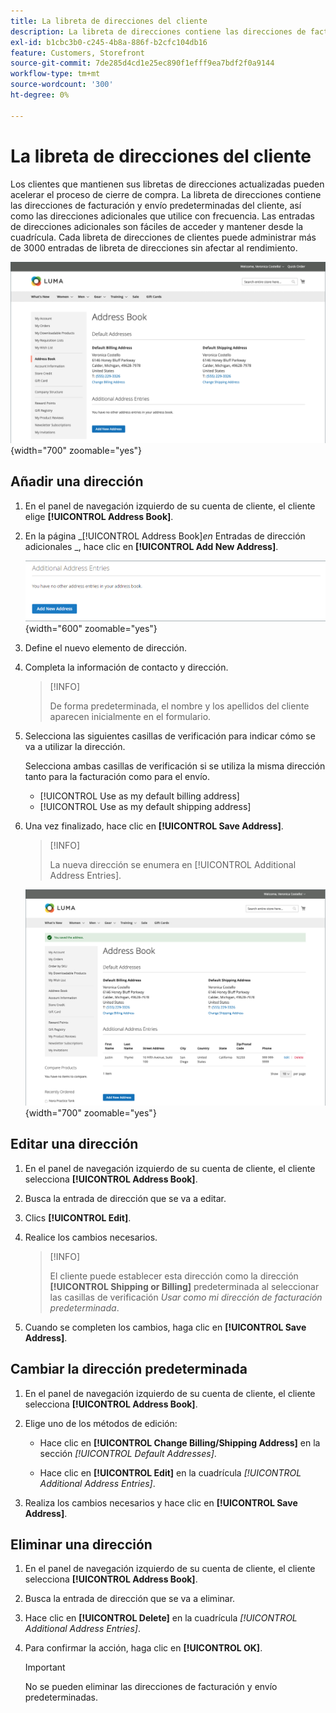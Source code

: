 ```yaml
---
title: La libreta de direcciones del cliente
description: La libreta de direcciones contiene las direcciones de facturación y envío predeterminadas del cliente, así como las direcciones adicionales que utilice con frecuencia.
exl-id: b1cbc3b0-c245-4b8a-886f-b2cfc104db16
feature: Customers, Storefront
source-git-commit: 7de285d4cd1e25ec890f1efff9ea7bdf2f0a9144
workflow-type: tm+mt
source-wordcount: '300'
ht-degree: 0%

---
```


# La libreta de direcciones del cliente

Los clientes que mantienen sus libretas de direcciones actualizadas pueden acelerar el proceso de cierre de compra. La libreta de direcciones contiene las direcciones de facturación y envío predeterminadas del cliente, así como las direcciones adicionales que utilice con frecuencia. Las entradas de direcciones adicionales son fáciles de acceder y mantener desde la cuadrícula. Cada libreta de direcciones de clientes puede administrar más de 3000 entradas de libreta de direcciones sin afectar al rendimiento.

![Libreta de direcciones](assets/customer-account-dashboard-address-book.png){width="700" zoomable="yes"}

## Añadir una dirección

1. En el panel de navegación izquierdo de su cuenta de cliente, el cliente elige **[!UICONTROL Address Book]**.

1. En la página _[!UICONTROL Address Book]_en_ Entradas de dirección adicionales _, hace clic en **[!UICONTROL Add New Address]**.

   ![Agregar nueva dirección](assets/add-new-address.png){width="600" zoomable="yes"}

1. Define el nuevo elemento de dirección.

1. Completa la información de contacto y dirección.

   >[!INFO]
   >
   >De forma predeterminada, el nombre y los apellidos del cliente aparecen inicialmente en el formulario.

1. Selecciona las siguientes casillas de verificación para indicar cómo se va a utilizar la dirección.

   Selecciona ambas casillas de verificación si se utiliza la misma dirección tanto para la facturación como para el envío.

   * [!UICONTROL Use as my default billing address]
   * [!UICONTROL Use as my default shipping address]

1. Una vez finalizado, hace clic en **[!UICONTROL Save Address]**.

   >[!INFO]
   >
   >La nueva dirección se enumera en [!UICONTROL Additional Address Entries].

   ![Entradas de dirección adicionales](assets/customer-account-dashboard-address-saved.png){width="700" zoomable="yes"}

## Editar una dirección

1. En el panel de navegación izquierdo de su cuenta de cliente, el cliente selecciona **[!UICONTROL Address Book]**.

1. Busca la entrada de dirección que se va a editar.

1. Clics **[!UICONTROL Edit]**.

1. Realice los cambios necesarios.

   >[!INFO]
   >
   >El cliente puede establecer esta dirección como la dirección **[!UICONTROL Shipping or Billing]** predeterminada al seleccionar las casillas de verificación _Usar como mi dirección de facturación predeterminada_.

1. Cuando se completen los cambios, haga clic en **[!UICONTROL Save Address]**.

## Cambiar la dirección predeterminada

1. En el panel de navegación izquierdo de su cuenta de cliente, el cliente selecciona **[!UICONTROL Address Book]**.

1. Elige uno de los métodos de edición:

   * Hace clic en **[!UICONTROL Change Billing/Shipping Address]** en la sección _[!UICONTROL Default Addresses]_.

   * Hace clic en **[!UICONTROL Edit]** en la cuadrícula _[!UICONTROL Additional Address Entries]_.

1. Realiza los cambios necesarios y hace clic en **[!UICONTROL Save Address]**.

## Eliminar una dirección

1. En el panel de navegación izquierdo de su cuenta de cliente, el cliente selecciona **[!UICONTROL Address Book]**.

1. Busca la entrada de dirección que se va a eliminar.

1. Hace clic en **[!UICONTROL Delete]** en la cuadrícula _[!UICONTROL Additional Address Entries]_.

1. Para confirmar la acción, haga clic en **[!UICONTROL OK]**.

   >[!IMPORTANT]
   >
   >No se pueden eliminar las direcciones de facturación y envío predeterminadas.
